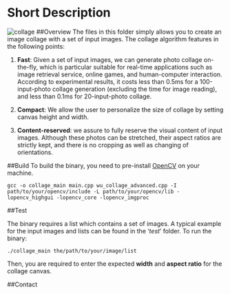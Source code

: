 # Short Description

![collage](https://github.com/zippon/wu_collage_advanced/wiki/images/collage.png)
##Overview
The files in this folder simply allows you to create an image collage with a set of input images. The collage algorithm features in the following points:

1. **Fast**: Given a set of input images, we can generate photo collage on-the-fly, which is particular suitable for real-time applications such as image retrieval service, online games, and human-computer interaction. According to experimental results, it costs less than 0.5ms for a 100-input-photo collage generation (excluding the time for image reading), and less than 0.1ms for 20-input-photo collage.

2. **Compact**: We allow the user to personalize the size of collage by setting canvas height and width. 

3. **Content-reserved**: we assure to fully reserve the visual content of input images. Although these photos can be stretched, their aspect ratios are strictly kept, and there is no cropping as well as changing of orientations.

##Build
To build the binary, you need to pre-install [OpenCV](http://opencv.org/) on your machine.

    gcc -o collage_main main.cpp wu_collage_advanced.cpp -I path/to/your/opencv/include -L path/to/your/opencv/lib -lopencv_highgui -lopencv_core -lopencv_imgproc

##Test

The binary requires a list which contains a set of images. A typical example for the input images and lists can be found in the ‘*test*’ folder. To run the binary:

`./collage_main the/path/to/your/image/list`

Then, you are required to enter the expected **width** and **aspect ratio** for the collage canvas.

##Contact





